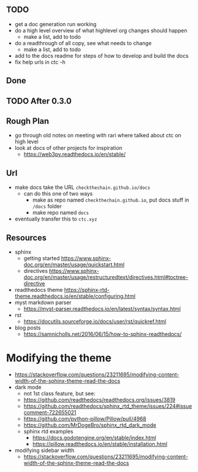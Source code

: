 
## TODO

- get a doc generation run working
- do a high level overview of what highlevel org changes should happen
    - make a list, add to todo
- do a readthrough of all copy, see what needs to change
    - make a list, add to todo
- add to the docs readme for steps of how to develop and build the docs
- fix help urls in ctc -h


## Done






## TODO After 0.3.0


## Rough Plan
- go through old notes on meeting with rari where talked about ctc on high level
- look at docs of other projects for inspiration
    - https://web3py.readthedocs.io/en/stable/

## Url
- make docs take the URL `checkthechain.github.io/docs`
    - can do this one of two ways
        - make as repo named `checkthechain.github.io`, put docs stuff in `/docs` folder
        - make repo named `docs`
- eventually transfer this to `ctc.xyz`

## Resources
- sphinx
    - getting started https://www.sphinx-doc.org/en/master/usage/quickstart.html
    - directives https://www.sphinx-doc.org/en/master/usage/restructuredtext/directives.html#toctree-directive
- readthedocs theme https://sphinx-rtd-theme.readthedocs.io/en/stable/configuring.html
- myst markdown parser
    - https://myst-parser.readthedocs.io/en/latest/syntax/syntax.html
- rst
    - https://docutils.sourceforge.io/docs/user/rst/quickref.html
- blog posts
    - https://samnicholls.net/2016/06/15/how-to-sphinx-readthedocs/

# Modifying the theme
- https://stackoverflow.com/questions/23211695/modifying-content-width-of-the-sphinx-theme-read-the-docs
- dark mode
    - not 1st class feature, but see:
    - https://github.com/readthedocs/readthedocs.org/issues/3819
    - https://github.com/readthedocs/sphinx_rtd_theme/issues/224#issuecomment-722655021
    - https://github.com/python-pillow/Pillow/pull/4968
    - https://github.com/MrDogeBro/sphinx_rtd_dark_mode
    - sphinx rtd examples
        - https://docs.godotengine.org/en/stable/index.html
        - https://pillow.readthedocs.io/en/stable/installation.html
- modifying sidebar width
    - https://stackoverflow.com/questions/23211695/modifying-content-width-of-the-sphinx-theme-read-the-docs

